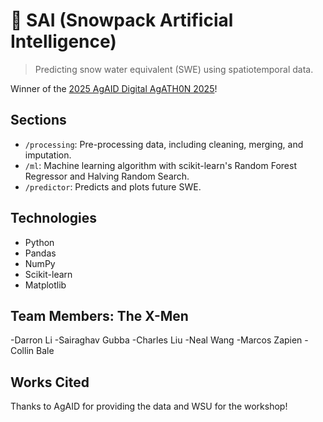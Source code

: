# 🌱 SAI (Snowpack Artificial Intelligence)

> Predicting snow water equivalent (SWE) using spatiotemporal data.

Winner of the [2025 AgAID Digital AgATH0N 2025](https://agaid.org/digital-agath0n-2025)!

## Sections

- `/processing`: Pre-processing data, including cleaning, merging, and imputation.
- `/ml`: Machine learning algorithm with scikit-learn's Random Forest Regressor and Halving Random Search.
- `/predictor`: Predicts and plots future SWE.

## Technologies

- Python
- Pandas
- NumPy
- Scikit-learn
- Matplotlib

## Team Members: The X-Men

-Darron Li
-Sairaghav Gubba
-Charles Liu
-Neal Wang
-Marcos Zapien
-Collin Bale

## Works Cited

Thanks to AgAID for providing the data and WSU for the workshop!
